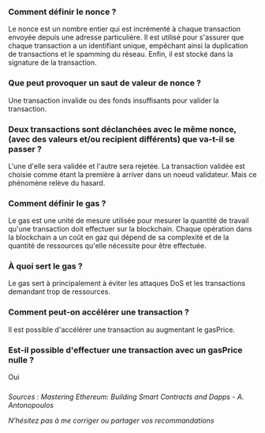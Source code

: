 

### Comment définir le nonce ?
Le nonce est un nombre entier qui est incrémenté à chaque transaction envoyée depuis une adresse particulière. Il est utilisé pour s'assurer que chaque transaction a un identifiant unique, empêchant ainsi la duplication de transactions et le spamming du réseau. Enfin, il est stocké dans la signature de la transaction.

### Que peut provoquer un saut de valeur de nonce ?
Une transaction invalide ou des fonds insuffisants pour valider la transaction.

### Deux transactions sont déclanchées avec le même nonce, (avec des valeurs et/ou recipient différents) que va-t-il se passer ?
L'une d'elle sera validée et l'autre sera rejetée. La transaction validée est choisie comme étant la première à arriver dans un noeud validateur. Mais ce phénomène relève du hasard.

### Comment définir le gas ?
Le gas est une unité de mesure utilisée pour mesurer la quantité de travail qu'une transaction doit effectuer sur la blockchain. Chaque opération dans la blockchain a un coût en gaz qui dépend de sa complexité et de la quantité de ressources qu'elle nécessite pour être effectuée.

### À quoi sert le gas ?
Le gas sert à principalement à éviter les attaques DoS et les transactions demandant trop de ressources.

### Comment peut-on accélérer une transaction ?
Il est possible d'accélérer une transaction au augmentant le gasPrice.

### Est-il possible d'effectuer une transaction avec un gasPrice nulle ?
Oui

### 



*Sources : Mastering Ethereum: Building Smart Contracts and Dapps - A. Antonopoulos*

*N'hésitez pas à me corriger ou partager vos recommandations*

